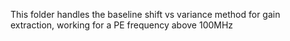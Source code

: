 This folder handles the baseline shift vs variance method for gain extraction, working for a PE frequency above 100MHz